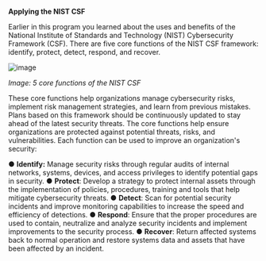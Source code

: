 **Applying the NIST CSF**

Earlier in this program you learned about the uses and benefits of the National Institute of Standards and Technology (NIST) Cybersecurity Framework (CSF). There are five core functions of the NIST CSF framework: identify, protect, detect, respond, and recover.

![image](https://github.com/user-attachments/assets/2e2931ce-5c01-445c-a824-857595b7f822)

*Image: 5 core functions of the NIST CSF*


These core functions help organizations manage cybersecurity risks, implement risk management strategies, and learn from previous mistakes. Plans based on this framework should be continuously updated to stay ahead of the latest security threats. The core functions help ensure organizations are protected against potential threats, risks, and vulnerabilities. Each function can be used to improve an organization's security:

●      **Identify:** Manage security risks through regular audits of internal networks, systems, devices, and access privileges to identify potential gaps in security.
●      **Protect**: Develop a strategy to protect internal assets through the implementation of policies, procedures, training and tools that help mitigate cybersecurity threats.
●      **Detect**: Scan for potential security incidents and improve monitoring capabilities to increase the speed and efficiency of detections.
●      **Respond**: Ensure that the proper procedures are used to contain, neutralize and analyze security incidents and implement improvements to the security process.
●      **Recover**: Return affected systems back to normal operation and restore systems data and assets that have been affected by an incident.
